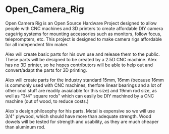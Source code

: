 Open_Camera_Rig
===============

Open Camera Rig is an Open Source Hardware Project designed to allow people with CNC machines and 3D printers to create affordable DIY camera cage/rig systems for mounting accessories such as monitors, follow focus, teleprompters, etc. This project is designed to make camera rigs affordable for all independent film maker.

Alex will create basic parts for his own use and release them to the public. These parts will be designed to be created by a 2.5D CNC machine. Alex has no 3D printer, so he hopes contributors will be able to help out and convert/adapt the parts for 3D printing.

Alex will create parts for the industry standard 15mm, 16mm (because 16mm is commonly used with CNC machines, therfore linear bearings and a lot of other cool stuff are readily avaialable for this size) and 19mm rod size, as well as "3/4" square rods" which can easily be DIY machined by a CNC machine (out of wood, to reduce costs.)

Alex's design philosophy for his parts. Metal is expensive so we will use 3/4" plywood, which should have more than adequate strength. Wood dowels will be tested for strength and usability, as they are much cheaper than aluminum rod. 
